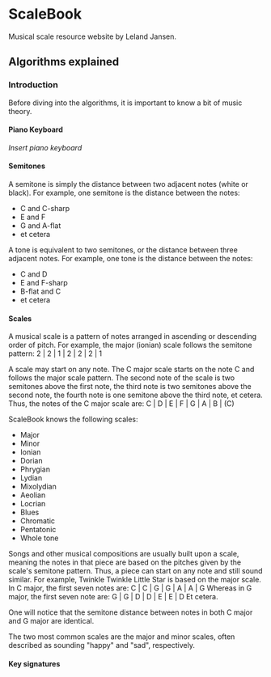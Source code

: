 # ScaleBook
Musical scale resource website by Leland Jansen.

## Algorithms explained

### Introduction
Before diving into the algorithms, it is important to know a bit of music theory.

#### Piano Keyboard
*Insert piano keyboard*

#### Semitones
A semitone is simply the distance between two adjacent notes (white or black). For example, one semitone is the distance between the notes:
- C and C-sharp
- E and F
- G and A-flat
- et cetera

A tone is equivalent to two semitones, or the distance between three adjacent notes. For example, one tone is the distance between the notes:
- C and D
- E and F-sharp
- B-flat and C
- et cetera

#### Scales
A musical scale is a pattern of notes arranged in ascending or descending order of pitch. For example, the major (ionian) scale follows the semitone pattern:
2 | 2 | 1 | 2 | 2 | 2 | 1

A scale may start on any note. The C major scale starts on the note C and follows the major scale pattern. The second note of the scale is two semitones above the first note, the third note is two semitones above the second note, the fourth note is one semitone above the third note, et cetera. Thus, the notes of the C major scale are:
C | D | E | F | G | A | B | (C)

ScaleBook knows the following scales:
- Major
- Minor
- Ionian
- Dorian
- Phrygian
- Lydian
- Mixolydian
- Aeolian
- Locrian
- Blues
- Chromatic
- Pentatonic
- Whole tone

Songs and other musical compositions are usually built upon a scale, meaning the notes in that piece are based on the pitches given by the scale's semitone pattern. Thus, a piece can start on any note and still sound similar. For example, Twinkle Twinkle Little Star is based on the major scale. In C major, the first seven notes are:
C | C | G | G | A | A | G
Whereas in G major, the first seven note are:
G | G | D | D | E | E | D
Et cetera.

One will notice that the semitone distance between notes in both C major and G major are identical.

The two most common scales are the major and minor scales, often described as sounding "happy" and "sad", respectively.


#### Key signatures
